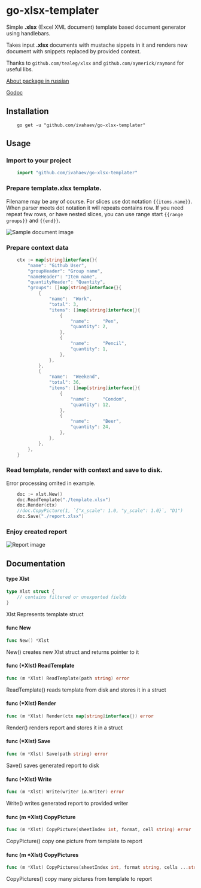 # go-xlsx-templater
Simple **.xlsx** (Excel XML document) template based document generator using handlebars.

Takes input **.xlsx** documents with mustache sippets in it and renders new document with snippets replaced by provided context.

Thanks to `github.com/tealeg/xlsx` and `github.com/aymerick/raymond` for useful libs.

[About package in russian](http://ivahaev.ru/go-xlsx-templater/)

[Godoc](https://godoc.org/github.com/ivahaev/go-xlsx-templater)

## Installation

```
    go get -u "github.com/ivahaev/go-xlsx-templater"
```

## Usage

### Import to your project

```go
    import "github.com/ivahaev/go-xlsx-templater"
```

### Prepare **template.xlsx** template.
Filename may be any of course. For slices use dot notation `{{items.name}}`. When parser meets dot notation it will repeats contains row. If you need repeat few rows, or have nested slices, you can use range start `{{range groups}}` and `{{end}}`.

![Sample document image](./template.png)

### Prepare context data

```go
    ctx := map[string]interface{}{
        "name": "Github User",
        "groupHeader": "Group name",
        "nameHeader": "Item name",
        "quantityHeader": "Quantity",
        "groups": []map[string]interface{}{
            {
                "name":  "Work",
                "total": 3,
                "items": []map[string]interface{}{
                    {
                        "name":     "Pen",
                        "quantity": 2,
                    },
                    {
                        "name":     "Pencil",
                        "quantity": 1,
                    },
                },
            },
            {
                "name":  "Weekend",
                "total": 36,
                "items": []map[string]interface{}{
                    {
                        "name":     "Condom",
                        "quantity": 12,
                    },
                    {
                        "name":     "Beer",
                        "quantity": 24,
                    },
                },
            },
        },
    }
```

### Read template, render with context and save to disk.
Error processing omited in example.

```go
    doc := xlst.New()
	doc.ReadTemplate("./template.xlsx")
	doc.Render(ctx)
	//doc.CopyPicture(1, `{"x_scale": 1.0, "y_scale": 1.0}`, "D1")
	doc.Save("./report.xlsx")
```

### Enjoy created report

![Report image](./report.png)

## Documentation

#### type Xlst

```go
type Xlst struct {
    // contains filtered or unexported fields
}
```

Xlst Represents template struct

#### func  New

```go
func New() *Xlst
```
New() creates new Xlst struct and returns pointer to it

#### func (*Xlst) ReadTemplate

```go
func (m *Xlst) ReadTemplate(path string) error
```
ReadTemplate() reads template from disk and stores it in a struct

#### func (*Xlst) Render

```go
func (m *Xlst) Render(ctx map[string]interface{}) error
```
Render() renders report and stores it in a struct

#### func (*Xlst) Save

```go
func (m *Xlst) Save(path string) error
```
Save() saves generated report to disk

#### func (*Xlst) Write

```go
func (m *Xlst) Write(writer io.Writer) error
```
Write() writes generated report to provided writer

#### func (m *Xlst) CopyPicture

```go
func (m *Xlst) CopyPicture(sheetIndex int, format, cell string) error
```
CopyPicture() copy one picture from template to report

#### func (m *Xlst) CopyPictures

```go
func (m *Xlst) CopyPictures(sheetIndex int, format string, cells ...string) error
```
CopyPictures() copy many pictures from template to report